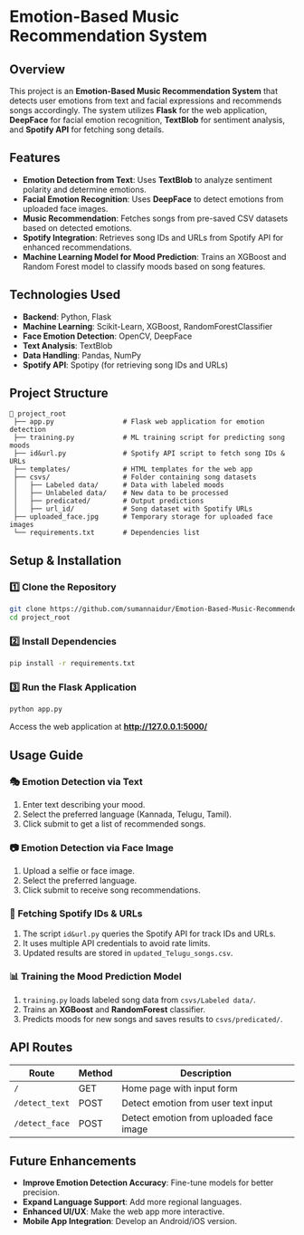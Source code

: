 # Emotion-Based Music Recommendation System

## Overview
This project is an **Emotion-Based Music Recommendation System** that detects user emotions from text and facial expressions and recommends songs accordingly. The system utilizes **Flask** for the web application, **DeepFace** for facial emotion recognition, **TextBlob** for sentiment analysis, and **Spotify API** for fetching song details.

## Features
- **Emotion Detection from Text**: Uses **TextBlob** to analyze sentiment polarity and determine emotions.
- **Facial Emotion Recognition**: Uses **DeepFace** to detect emotions from uploaded face images.
- **Music Recommendation**: Fetches songs from pre-saved CSV datasets based on detected emotions.
- **Spotify Integration**: Retrieves song IDs and URLs from Spotify API for enhanced recommendations.
- **Machine Learning Model for Mood Prediction**: Trains an XGBoost and Random Forest model to classify moods based on song features.

## Technologies Used
- **Backend**: Python, Flask
- **Machine Learning**: Scikit-Learn, XGBoost, RandomForestClassifier
- **Face Emotion Detection**: OpenCV, DeepFace
- **Text Analysis**: TextBlob
- **Data Handling**: Pandas, NumPy
- **Spotify API**: Spotipy (for retrieving song IDs and URLs)

## Project Structure
```
📂 project_root
 ├── app.py                 # Flask web application for emotion detection
 ├── training.py            # ML training script for predicting song moods
 ├── id&url.py              # Spotify API script to fetch song IDs & URLs
 ├── templates/             # HTML templates for the web app
 ├── csvs/                  # Folder containing song datasets
 │   ├── Labeled data/      # Data with labeled moods
 │   ├── Unlabeled data/    # New data to be processed
 │   ├── predicated/        # Output predictions
 │   ├── url_id/            # Song dataset with Spotify URLs
 ├── uploaded_face.jpg      # Temporary storage for uploaded face images
 └── requirements.txt       # Dependencies list
```

## Setup & Installation
### 1️⃣ Clone the Repository
```sh
git clone https://github.com/sumannaidur/Emotion-Based-Music-Recommender.git
cd project_root
```

### 2️⃣ Install Dependencies
```sh
pip install -r requirements.txt
```

### 3️⃣ Run the Flask Application
```sh
python app.py
```
Access the web application at **http://127.0.0.1:5000/**

## Usage Guide
### **🎭 Emotion Detection via Text**
1. Enter text describing your mood.
2. Select the preferred language (Kannada, Telugu, Tamil).
3. Click submit to get a list of recommended songs.

### **📷 Emotion Detection via Face Image**
1. Upload a selfie or face image.
2. Select the preferred language.
3. Click submit to receive song recommendations.

### **🎵 Fetching Spotify IDs & URLs**
1. The script `id&url.py` queries the Spotify API for track IDs and URLs.
2. It uses multiple API credentials to avoid rate limits.
3. Updated results are stored in `updated_Telugu_songs.csv`.

### **📊 Training the Mood Prediction Model**
1. `training.py` loads labeled song data from `csvs/Labeled data/`.
2. Trains an **XGBoost** and **RandomForest** classifier.
3. Predicts moods for new songs and saves results to `csvs/predicated/`.

## API Routes
| Route | Method | Description |
|--------|--------|----------------|
| `/` | GET | Home page with input form |
| `/detect_text` | POST | Detect emotion from user text input |
| `/detect_face` | POST | Detect emotion from uploaded face image |

## Future Enhancements
- **Improve Emotion Detection Accuracy**: Fine-tune models for better precision.
- **Expand Language Support**: Add more regional languages.
- **Enhanced UI/UX**: Make the web app more interactive.
- **Mobile App Integration**: Develop an Android/iOS version.
